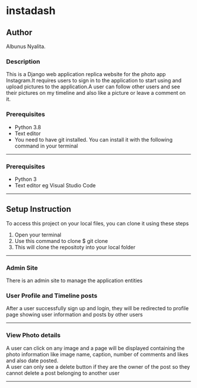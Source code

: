 # instadash
## Author
Albunus Nyalita.
### Description
This is a Django web application replica website for the photo app Instagram.It requires users to sign in to the application to start using and upload pictures to the application.A user can follow other users and see their pictures on my timeline and also like a picture or leave a comment on it.
### Prerequisites
* Python 3.8
* Text editor 
* You need to have git installed. You can install it with the following command in your terminal
* *****
 ### Prerequisites
* Python 3
* Text editor eg Visual Studio Code
* *****
## Setup Instruction
To access this project on your local files, you can clone it using these steps
1. Open your terminal
1. Use this command to clone $ git clone 
1. This will clone the repositoty into your local folder
*****
### Admin Site
There is an admin site to manage the application entities
### User Profile and Timeline posts
After a user successfully sign up and login, they will be redirected to profile page showing user information and posts by other users

*****
### View Photo details
A user can click on any image and a page will be displayed containing the photo information like image name, caption, number of comments and likes and also date posted.  
A user can only see a delete button if they are the owner of the post so they cannot delete a post belonging to another user
*****
